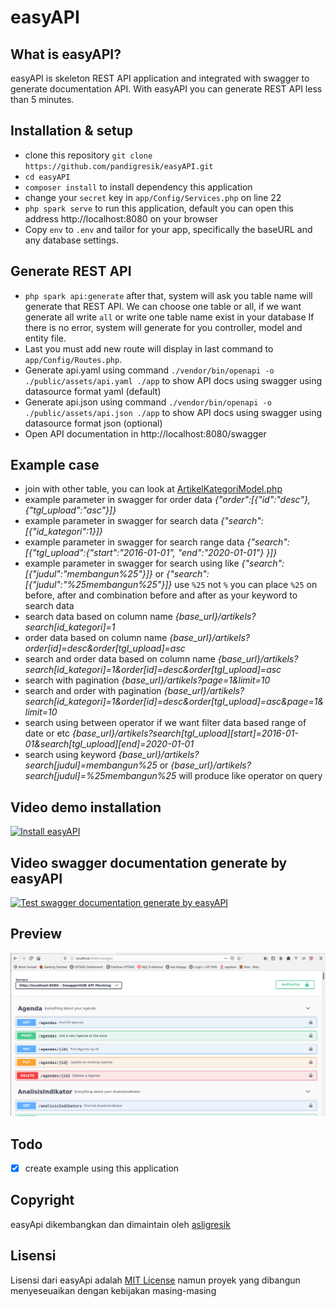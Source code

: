 # easyAPI

## What is easyAPI?

easyAPI is skeleton REST API application and integrated with swagger to generate documentation API.
With easyAPI you can generate REST API less than 5 minutes.

## Installation & setup

- clone this repository `git clone https://github.com/pandigresik/easyAPI.git` 
- `cd easyAPI`
- `composer install` to install dependency this application
- change your `secret` key in `app/Config/Services.php` on line 22
- `php spark serve` to run this application, default you can open this address http://localhost:8080 on your browser
- Copy `env` to `.env` and tailor for your app, specifically the baseURL and any database settings.

## Generate REST API
- `php spark api:generate`
after that, system will ask you table name will generate that REST API. We can choose one table or all, if we want generate all write `all` or write one table name exist in your database
If there is no error, system will generate for you controller, model and entity file.
- Last you must add new route will display in last command to `app/Config/Routes.php`.
- Generate api.yaml using command `./vendor/bin/openapi -o ./public/assets/api.yaml ./app` to show API docs using swagger using datasource format yaml (default)
- Generate api.json using command `./vendor/bin/openapi -o ./public/assets/api.json ./app` to show API docs using swagger using datasource format json (optional)
- Open API documentation in http://localhost:8080/swagger

## Example case 
- join with other table, you can look at [ArtikelKategoriModel.php](https://github.com/pandigresik/easyAPI/blob/master/app/Models/ArtikelKategoriModel.php)
- example parameter in swagger for order data *{"order":[{"id":"desc"},{"tgl_upload":"asc"}]}*
- example parameter in swagger for search data *{"search":[{"id_kategori":1}]}*
- example parameter in swagger for search range data *{"search":[{"tgl_upload":{"start":"2016-01-01", "end":"2020-01-01"} }]}*
- example parameter in swagger for search using like *{"search":[{"judul":"membangun%25"}]}* or *{"search":[{"judul":"%25membangun%25"}]}* use `%25` not `%` you can place `%25` on before, after and combination before and after as your keyword to search data 
- search data based on column name *{base_url}/artikels?search[id_kategori]=1*
- order data based on column name *{base_url}/artikels?order[id]=desc&order[tgl_upload]=asc*
- search and order data based on column name *{base_url}/artikels?search[id_kategori]=1&order[id]=desc&order[tgl_upload]=asc*
- search with pagination *{base_url}/artikels?page=1&limit=10*
- search and order with pagination *{base_url}/artikels?search[id_kategori]=1&order[id]=desc&order[tgl_upload]=asc&page=1&limit=10*
- search using between operator if we want filter data based range of date or etc *{base_url}/artikels?search[tgl_upload][start]=2016-01-01&search[tgl_upload][end]=2020-01-01*
- search using keyword *{base_url}/artikels?search[judul]=membangun%25* or *{base_url}/artikels?search[judul]=%25membangun%25* will produce like operator on query

## Video demo installation
[![Install easyAPI](http://img.youtube.com/vi/82tYxswCU0I/0.jpg)](http://www.youtube.com/watch?v=82tYxswCU0I "Install easyAPI")
## Video swagger documentation generate by easyAPI
[![Test swagger documentation generate by easyAPI](http://img.youtube.com/vi/T7V0ft0dSG0/0.jpg)](http://www.youtube.com/watch?v=T7V0ft0dSG0 "Test swagger documentation generate by easyAPI")
## Preview
![API Docs Preview](preview/apidocs.png)

## Todo
- [X] create example using this application

## Copyright

easyApi dikembangkan dan dimaintain oleh [asligresik](https://github.com/pandigresik)

## Lisensi

Lisensi dari easyApi adalah [MIT License](LICENSE) namun proyek yang dibangun menyeseuaikan dengan kebijakan masing-masing